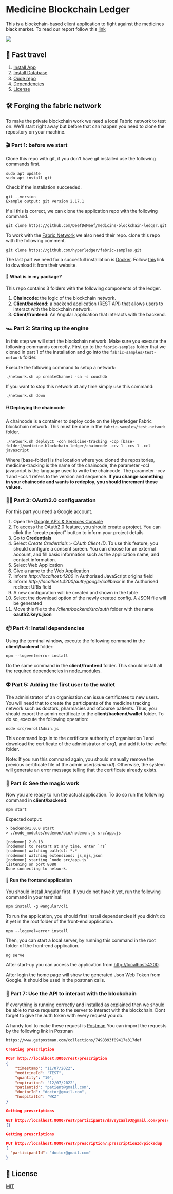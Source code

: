 # Medicine Blockchain Ledger
This is a blockchain-based client application to fight against the medicines black market. To read our report follow this [link]()

![](https://imgur.com/X4QACuJ.png)

## 🚀 Fast travel
1. [Install App](#install-app)
2. [Install Database](#install-database)
3. [Oude repo](#oude-repo)
4. [Dependencies](#dependencies)
5. [License](#license)


## 🛠 Forging the fabric network
To make the private blockchain work we need a local Fabric network to test on. We'll start right away but before that can happen you need to clone the repository on your machine.

### 🎬 Part 1: before we start
Clone this repo with git, if you don't have git installed use the following commands first.
```
sudo apt update
sudo apt install git
```
Check if the installation succeeded.
```
git --version
Example output: git version 2.17.1
```
If all this is correct, we can clone the application repo with the following command.
```
git clone https://github.com/DeefDeMeef/medicine-blockchain-ledger.git
```

To work with the [Fabric Network](https://github.com/hyperledger/fabric-samples) we also need their repo. clone this repo with the following comment.
```
git clone https://github.com/hyperledger/fabric-samples.git
```

The last part we need for a succesfull installation is [Docker](https://www.docker.com/). Follow [this](https://www.docker.com/get-started/) link to download it from their website.


#### 🤨 What is in my package?
This repo contains 3 folders with the following components of the ledger.

1. **Chaincode:** the logic of the blockchain network.
2. **Client/backend:** a backend application (REST API) that allows users to interact with the blockchain network.
3. **Client/frontend:** An Angular application that interacts with the backend.

### 🏎 Part 2: Starting up the engine
In this step we will start the blockchain network. Make sure you execute the following commands correctly.
First go to the <code>fabric-samples</code> folder that we cloned in part 1 of the installation and go into the
<code>fabric-samples/test-network</code> folder.

Execute the following command to setup a network:
```
./network.sh up createChannel -ca -s couchdb 
```

If you want to stop this network at any time simply use this command:
```
./network.sh down 
```

#### ⛓ Deploying the chaincode
A chaincode is a container to deploy code on the Hyperledger Fabric blockchain network. This must be done in the 
<code>fabric-samples/test-network</code> folder.
```
./network.sh deployCC -ccn medicine-tracking -ccp [base-folder]/medicine-blockchain-ledger/chaincode -ccv 1 -ccs 1 -ccl javascript 
```

Where [base-folder] is the location where you cloned the repositories, medicine-tracking is the name of the chaincode, the parameter -ccl javascript is the language used to write the chaincode. The parameter -ccv 1 and -ccs 1 refers to the version and sequence. **If you change something in your chaincode and wants to redeploy, you should increment these values.**

### ✍🏼 Part 3: OAuth2.0 configuaration
For this part you need a Google account. 

1. Open the [Google APIs & Services Console](https://console.cloud.google.com/projectselector2/apis/dashboard?supportedpurview=project)
2. To access the OAuth2.0 feature, you should create a project. You can click the "create project" button to inform your project details
3. Go to **Credentials**
4. Select *Create Credentials* > *OAuth Client ID*. To use this feature, you should configure a consent screen. You can choose for an external account, and fill basic information such as the application name, and contact information.
4. Select Web Application
5. Give a name to the Web Application
6. Inform *http://localhost:4200* in Authorised JavaScript origins field
7. Inform *http://localhost:4200/auth/google/callback* in the Authorised redirect URIs field
8. A new configuration will be created and shown in the table
9. Select the download option of the newly created config. A JSON file will be generated
10. Move this file to the */client/backend/src/auth* folder with the name **oauth2.keys.json**

### 📦 Part 4: Install dependencies
Using the terminal window, execute the following command in the **client/backend** folder:

```
npm --logevel=error install
```

Do the same command in the **client/frontend** folder. This should install all the required dependencies in node_modules.

### 👽 Part 5: Adding the first user to the wallet

The administrator of an organisation can issue certificates to new users. You will need that to create the participants of the medicine tracking network such as doctors, pharmacies and ofcourse patients. Thus, you should export the admin certificate to the **client/backend/wallet** folder. To do so, execute the following operation:

```
node src/enrollAdmin.js
```

This command logs in to the certificate authority of organisation 1 and download the certificate of the administrator of org1, and add it to the *wallet* folder. 

Note: If you run this command again, you should manually remove the previous certificate file of the admin user(*admin.id*). Otherwise, the system will generate an error message telling that the certificate already exists.

### 🔮 Part 6: See the magic work
Now you are ready to run the actual application. To do so run the following command in **client/backend**:
```
npm start
```
Expected output:
```
> backend@1.0.0 start
> ./node_modules/nodemon/bin/nodemon.js src/app.js

[nodemon] 2.0.18
[nodemon] to restart at any time, enter `rs`
[nodemon] watching path(s): *.*
[nodemon] watching extensions: js,mjs,json
[nodemon] starting `node src/app.js`
listening on port 8080
Done connecting to network.
```

#### 🎨 Run the frontend application
You should install Angular first. If you do not have it yet, run the following command in your terminal:

```
npm install -g @angular/cli
```

To run the application, you should first install dependencies if you didn't do it yet in the root folder of the front-end application.

```
npm --logevel=error install
```

Then, you can start a local server, by running this command in the root folder of the front-end application.

```
ng serve
```

After start-up you can access the application from [http://localhost:4200](http://localhost:4200).

After login the home page will show the generated Json Web Token from Google. It should be used in the postman calls.

### 📧 Part 7: Use the API to interact with the blockchain
If everything is running correctly and installed as explained then we should be able to make requests to the server to interact with the blockchain. Dont forget to give the auth token with every request you do.

A handy tool to make these request is [Postman](https://www.postman.com/downloads/)
You can import the requests by the following link in Postman
```
https://www.getpostman.com/collections/7498393f09417a317def
```

```json
Creating prescription

POST http://localhost:8080/rest/prescription
{
    "timestamp": "11/07/2022",
    "medicineId": "TEST",
    "quantity": "10",
    "expiration": "12/07/2022",
    "patientId": "patient@gmail.com",
    "doctorId": "doctor@gmail.com",
    "hospitalId": "WKZ"
}
```

```json
Getting prescriptions

GET http://localhost:8080/rest/participants/daveyzaal93@gmail.com/prescriptions
{}
```

```json
Getting prescriptions

PUT http://localhost:8080/rest/prescription/:prescriptionId/pickedup
{
  "participantId": "doctor@gmail.com"
}
```

## 🪪 License
[MIT]()
